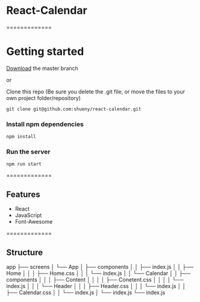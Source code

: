 # React-Calendar

=============
# Getting started

[Download](https://github.com/shueny/react-calendar/archive/refs/heads/main.zip) the master branch

or

Clone this repo (Be sure you delete the .git file, or move the files to your own project folder/repository)

`git clone git@github.com:shueny/react-calendar.git`

### Install npm dependencies
`npm install`

### Run the server
`npm run start`



=============
## Features
- React
- JavaScript
- Font-Awesome


=============
## Structure

app
├── screens
│   └── App
│       ├── components
│       │   ├── index.js
│       │   ├── Home
│       │   │   ├── Home.css
│       │   │   └── index.js
│       │   └── Calendar
│       │       ├── components
│       │       │   ├── Content
│       │       │   │   ├── Conetent.css
│       │       │   │   └── index.js
│       │       │   └── Header
│       │       │       ├── Header.css
│       │       │       └── index.js
│       │       ├── Calendar.css
│       │       └── index.js
│       └── index.js
└── index.js

